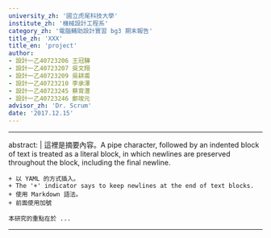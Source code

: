 ```yaml
---
university_zh: '國立虎尾科技大學'
institute_zh: '機械設計工程系'
category_zh: '電腦輔助設計實習 bg3 期末報告'
title_zh: 'XXX'
title_en: 'project'
author:
- 設計一乙40723206 王冠驊
- 設計一乙40723207 吳文翔
- 設計一乙40723209 吳耕甫
- 設計一乙40723210 李承澤
- 設計一乙40723245 蔡育灃
- 設計一乙40723246 鄭竣元
advisor_zh: 'Dr. Scrum'
date: '2017.12.15'
---
```


---
abstract: |
    這裡是摘要內容。A pipe character, followed by an indented block of text is treated as a literal block, in which newlines are preserved throughout the block, including the final newline.
    
    + 以 YAML 的方式插入。
    + The '+' indicator says to keep newlines at the end of text blocks.
    + 使用 Markdown 語法。
    + 前面使用加號
    
    本研究的重點在於 ...
---



